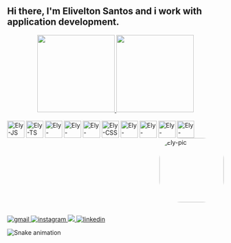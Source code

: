 ## Hi there, I'm Elivelton Santos and i work with application development.

<div align="center">
  <a href="https://github.com/rafaballerini">
  <img height="180em" src="https://github-readme-stats.vercel.app/api?username=samsepi0ldev&show_icons=true&theme=radical&include_all_commits=true&count_private=true"/>
  <img height="180em" src="https://github-readme-stats.vercel.app/api/top-langs/?username=samsepi0ldev&layout=compact&langs_count=7&theme=radical"/>
</div>

<div style="display: inline-block;">
  <br>
  <img alt="Ely-JS" align="center" width="40" src="https://cdn.jsdelivr.net/gh/devicons/devicon/icons/javascript/javascript-plain.svg" />
  <img alt="Ely-TS" align="center" width="40" src="https://cdn.jsdelivr.net/gh/devicons/devicon/icons/typescript/typescript-plain.svg" />
  <img alt="Ely-ReactJs" align="center" width="40" src="https://cdn.jsdelivr.net/gh/devicons/devicon/icons/react/react-original.svg" />
  <img alt="Ely-NodeJs" align="center" width="40" src="https://cdn.jsdelivr.net/gh/devicons/devicon/icons/nodejs/nodejs-original.svg" />
  <img alt="Ely-HTML" align="center" width="40" src="https://cdn.jsdelivr.net/gh/devicons/devicon/icons/html5/html5-original.svg" />
  <img alt="Ely-CSS" align="center" width="40" src="https://cdn.jsdelivr.net/gh/devicons/devicon/icons/css3/css3-original.svg" />
  <img alt="Ely-Python" align="center" width="40" src="https://cdn.jsdelivr.net/gh/devicons/devicon/icons/python/python-original.svg" />
  <img alt="Ely-Docker" align="center" width="40" src="https://cdn.jsdelivr.net/gh/devicons/devicon/icons/docker/docker-original.svg" />
  <img alt="Ely-Figma" align="center" width="40" src="https://cdn.jsdelivr.net/gh/devicons/devicon/icons/figma/figma-original.svg" />
  <img alt="Ely-Linux" align="center" width="40" src="https://cdn.jsdelivr.net/gh/devicons/devicon/icons/linux/linux-original.svg" />
  <img align="right" alt="Ely-pic" height="150" style="border-radius:50px; display: block;" src="https://lh3.googleusercontent.com/6O6JZCDnF04dAY73_wQjxEZYFXdGNTHN53q8kZdpSv7O_KZZ7pqYuPsgSPuZaHmiNGRBf9KeHiSzoqu08Ywfk1WxBi6yXGyRSVxn4l3Nk9kDeN5BUOnJ7hyz67JpSMr22Sqj4lhqWnEFwJBl6GwsRwLmwKX2XhytGqAr33huuiEnAD1aCESQsMqCEO0nQ2CxcAuh8tBujRM7MkP_bhfCXircFVGpR4NFf-bfGZdmbLweYmWbTI0LHtzmkyp98T17q_hDroNCL1ynaC6oPCSLJKhncVfyqmjXwn57ySJp3mxXpTFHzHftfxD6QaNVs9TYkSGfT87i64AVC8FUvEP75v6zlu8IlORaSCb38ZZLU_0ZB7KApTWbbxpd35_7KY76nm2v8Pg67lUUMsB7LYtzxtPaAPYYjxSMH-Esdicfn4Gd-6Htt8Kbaj16vnM_QhfXPxdSbZSCAciH_s0OTeJg6tquu5uQxel0Zz7n9Hwsc0VBdMmB_yAVHtU3a2HcZfNQTLo_dl2GmSVTfNWwvfnwRcWtBBJABsUE1EkpAvsOmUQEBEpGb-C8ZM5ykzDljybBQQpZyjUegtPitrv2mtjVpVLkByEjxTAbFsYr-ganAdbO99DiPg-kST-IDxoDrcGaW04conyF6HEidpA2PJmbwjUMr92OcjGbxnhJd_lG8_kU52UlCdnfBvzSpPiB4GOuvLNO0tiTQi9DAJ3Oo14rqDxSwTXMVyv_Hh17polZ5BNP1MSqzy4I_zkYPvlT4uZetVOfJVOUmRHsBnJKWr8cZJi_PsEOP-ddvVTy971n6tbsP_AHRQl8H6rd-iZe3GCi1cbm=s938-no?authuser=0" />
</div>
  
##
  
<div>
  <a href="mailto:samsepi0l.dev@gmail.com">
    <img src="https://img.shields.io/badge/Gmail-D14836?style=for-the-badge&logo=gmail&logoColor=white" alt="gmail" />
  </a>
  <a href="https://www.instagram.com/eliveltonjps">
    <img src="https://img.shields.io/badge/Instagram-E4405F?style=for-the-badge&logo=instagram&logoColor=white" alt="instagram" />
  </a>
  <a href="https://telegram.me/retrowm">
    <img src="https://img.shields.io/badge/Telegram-2CA5E0?style=for-the-badge&logo=telegram&logoColor=white" />
  </a>
  <a href="https://www.linkedin.com/in/samsepi0ldev">
    <img src="https://img.shields.io/badge/LinkedIn-0077B5?style=for-the-badge&logo=linkedin&logoColor=white" alt="linkedin" />
  </a>
</div>

![Snake animation](https://github.com/samsepi0ldev/samsepi0ldev/blob/output/github-contribution-grid-snake.svg)
